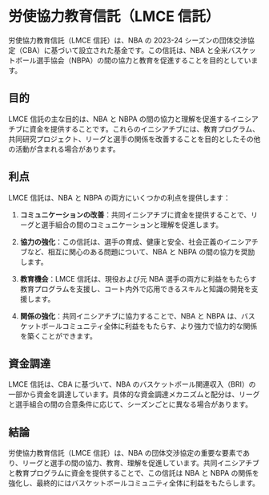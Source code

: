 # 労使協力教育信託（LMCE 信託）

労使協力教育信託（LMCE 信託）は、NBA の 2023-24 シーズンの団体交渉協定（CBA）に基づいて設立された基金です。この信託は、NBA と全米バスケットボール選手協会（NBPA）の間の協力と教育を促進することを目的としています。

## 目的

LMCE 信託の主な目的は、NBA と NBPA の間の協力と理解を促進するイニシアチブに資金を提供することです。これらのイニシアチブには、教育プログラム、共同研究プロジェクト、リーグと選手の関係を改善することを目的としたその他の活動が含まれる場合があります。

## 利点

LMCE 信託は、NBA と NBPA の両方にいくつかの利点を提供します：

1. **コミュニケーションの改善**：共同イニシアチブに資金を提供することで、リーグと選手組合の間のコミュニケーションと理解を促進します。

2. **協力の強化**：この信託は、選手の育成、健康と安全、社会正義のイニシアチブなど、相互に関心のある問題について、NBA と NBPA の間の協力を奨励します。

3. **教育機会**：LMCE 信託は、現役および元 NBA 選手の両方に利益をもたらす教育プログラムを支援し、コート内外で応用できるスキルと知識の開発を支援します。

4. **関係の強化**：共同イニシアチブに協力することで、NBA と NBPA は、バスケットボールコミュニティ全体に利益をもたらす、より強力で協力的な関係を築くことができます。

## 資金調達

LMCE 信託は、CBA に基づいて、NBA のバスケットボール関連収入（BRI）の一部から資金を調達しています。具体的な資金調達メカニズムと配分は、リーグと選手組合の間の合意条件に応じて、シーズンごとに異なる場合があります。

## 結論

労使協力教育信託（LMCE 信託）は、NBA の団体交渉協定の重要な要素であり、リーグと選手の間の協力、教育、理解を促進しています。共同イニシアチブと教育プログラムに資金を提供することで、この信託は NBA と NBPA の関係を強化し、最終的にはバスケットボールコミュニティ全体に利益をもたらします。
